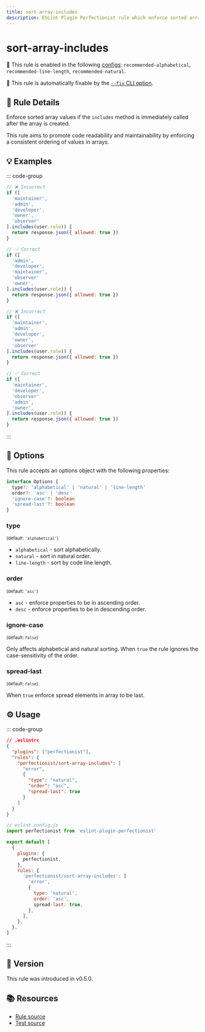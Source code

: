```yaml
---
title: sort-array-includes
description: ESLint Plugin Perfectionist rule which enforce sorted array values if the `includes` method is immediately called after the array is created
---
```


<script setup lang="ts">
import TextareaEslint from '../.vitepress/theme/components/textarea-eslint.vue'
import CodeEditor from '../.vitepress/theme/components/code-editor.vue'

const initialText = `if ([
'maintainer',
'admin',
'developer',
'owner',
'observer'
].includes(user.role)) {}
`;
</script>

# sort-array-includes

<CodeEditor rule="sort-array-includes" :text="initialText" />

💼 This rule is enabled in the following [configs](/configs/): `recommended-alphabetical`, `recommended-line-length`, `recommended-natural`.

🔧 This rule is automatically fixable by the [`--fix` CLI option](https://eslint.org/docs/latest/user-guide/command-line-interface#--fix).

<!-- end auto-generated rule header -->

## 📖 Rule Details

Enforce sorted array values if the `includes` method is immediately called after the array is created.

This rule aims to promote code readability and maintainability by enforcing a consistent ordering of values in arrays.

## 💡 Examples

::: code-group

<!-- prettier-ignore -->
```js [Alphabetical and Natural Sorting]
// ❌ Incorrect
if ([
  'maintainer',
  'admin',
  'developer',
  'owner',
  'observer'
].includes(user.role)) {
  return response.json({ allowed: true })
}

// ✅ Correct
if ([
  'admin',
  'developer',
  'maintainer',
  'observer'
  'owner',
].includes(user.role)) {
  return response.json({ allowed: true })
}
```

```js [Sorting by Line Length]
// ❌ Incorrect
if ([
  'maintainer',
  'admin',
  'developer',
  'owner',
  'observer'
].includes(user.role)) {
  return response.json({ allowed: true })
}

// ✅ Correct
if ([
  'maintainer',
  'developer',
  'observer'
  'admin',
  'owner',
].includes(user.role)) {
  return response.json({ allowed: true })
}
```

:::

## 🔧 Options

This rule accepts an options object with the following properties:

```ts
interface Options {
  type?: 'alphabetical' | 'natural' | 'line-length'
  order?: 'asc' | 'desc'
  'ignore-case'?: boolean
  'spread-last'?: boolean
}
```

### type

<sub>(default: `'alphabetical'`)</sub>

- `alphabetical` - sort alphabetically.
- `natural` - sort in natural order.
- `line-length` - sort by code line length.

### order

<sub>(default: `'asc'`)</sub>

- `asc` - enforce properties to be in ascending order.
- `desc` - enforce properties to be in descending order.

### ignore-case

<sub>(default: `false`)</sub>

Only affects alphabetical and natural sorting. When `true` the rule ignores the case-sensitivity of the order.

### spread-last

<sub>(default: `false`)</sub>

When `true` enforce spread elements in array to be last.

## ⚙️ Usage

::: code-group

```json [Legacy Config]
// .eslintrc
{
  "plugins": ["perfectionist"],
  "rules": {
    "perfectionist/sort-array-includes": [
      "error",
      {
        "type": "natural",
        "order": "asc",
        "spread-last": true
      }
    ]
  }
}
```

```js [Flat Config]
// eslint.config.js
import perfectionist from 'eslint-plugin-perfectionist'

export default [
  {
    plugins: {
      perfectionist,
    },
    rules: {
      'perfectionist/sort-array-includes': [
        'error',
        {
          type: 'natural',
          order: 'asc',
          spread-last: true,
        },
      ],
    },
  },
]
```

:::

## 🚀 Version

This rule was introduced in v0.5.0.

## 📚 Resources

- [Rule source](https://github.com/azat-io/eslint-plugin-perfectionist/blob/main/rules/sort-array-includes.ts)
- [Test source](https://github.com/azat-io/eslint-plugin-perfectionist/blob/main/test/sort-array-includes.test.ts)
